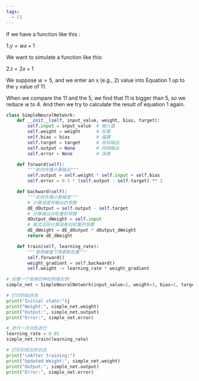 ```yaml
---
tags:
  - CS
---
```

If we have a function like this :

 $1. y = wx + 1$

We want to simulate a function like this:

$2. t = 2x + 1$

We suppose $w = 5$, and we enter an x (e.g., 2) value into Equation 1 up to the `y` value of 11. 

When we compare the 11 and the 5, we find that 11 is bigger than 5, so we reduce $w$ to 4. And then we try to calculate the result of equation 1 again.

```python
class SimpleNeuralNetwork:
    def __init__(self, input_value, weight, bias, target):
        self.input = input_value  # 输入值
        self.weight = weight      # 权重
        self.bias = bias          # 偏置
        self.target = target      # 目标输出
        self.output = None        # 网络输出
        self.error = None         # 误差

    def forward(self):
        """前向传播计算输出"""
        self.output = self.weight * self.input + self.bias
        self.error = 0.5 * (self.output - self.target) ** 2

    def backward(self):
        """反向传播计算梯度"""
        # 计算误差对输出的导数
        dE_dOutput = self.output - self.target
        # 计算输出对权重的导数
        dOutput_dWeight = self.input
        # 链式法则计算误差对权重的导数
        dE_dWeight = dE_dOutput * dOutput_dWeight
        return dE_dWeight

    def train(self, learning_rate):
        """使用梯度下降更新权重"""
        self.forward()
        weight_gradient = self.backward()
        self.weight -= learning_rate * weight_gradient

# 创建一个简单的神经网络实例
simple_net = SimpleNeuralNetwork(input_value=2, weight=3, bias=1, target=4)

# 打印初始状态
print("Initial state:")j
print("Weight:", simple_net.weight)
print("Output:", simple_net.output)
print("Error:", simple_net.error)

# 进行一次训练迭代
learning_rate = 0.01
simple_net.train(learning_rate)

# 打印训练后的状态
print("\nAfter training:")
print("Updated Weight:", simple_net.weight)
print("Output:", simple_net.output)
print("Error:", simple_net.error)

```